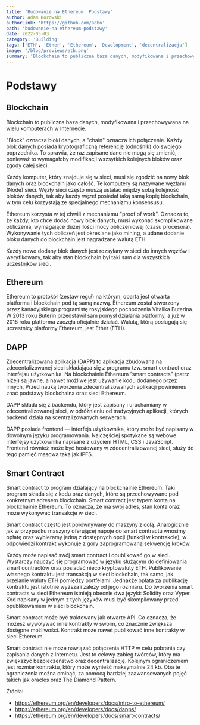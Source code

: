 ```yaml
---
title: 'Budowanie na Ethereum: Podstawy'
author: Adam Borowski
authorLink: 'https://github.com/adbo'
path: 'budowanie-na-ethereum-podstawy'
date: 2022-05-03
category: 'Building'
tags: ['ETH', 'Ether', 'Ethereum', 'Development', 'decentralizacja']
image: '/blog/previews/eth.png'
summary: 'Blockchain to publiczna baza danych, modyfikowana i przechowywana na wielu komputerach w Internecie.'
---
```


# Podstawy

## Blockchain
Blockchain to publiczna baza danych, modyfikowana i przechowywana na wielu komputerach w Internecie.

"Block" oznacza bloki danych, a "chain" oznacza ich połączenie. Każdy blok danych posiada kryptograficzną referencję (odnośnik) do swojego poprzednika. To sprawia, że raz zapisane dane nie mogą się zmienić, ponieważ to wymagałoby modifikacji wszsytkich kolejnych bloków oraz zgody całej sieci.

Każdy komputer, który znajduje się w sieci, musi się zgodzić na nowy blok danych oraz blockchain jako całość. Te komputery są nazywane węzłami (Node) sieci. Węzły sieci często muszą ustalać między sobą kolejność bloków danych, tak aby każdy węzeł posiadał taką samą kopię blockchain, w tym celu korzystają ze specjalnego mechanizmu konsensusu.

Ethereum korzysta w tej chwili z mechanizmu "proof of work". Oznacza to, że każdy, kto chce dodać nowy blok danych, musi wykonać skomplikowane obliczenia, wymagające dużej ilości mocy obliczeniowej (czasu procesora). Wykonywanie tych obliczeń jest określane jako mining, a udane dodanie bloku danych do blockchain jest nagradzane walutą ETH.

Każdy nowo dodany blok danych jest rozsyłany w sieci do innych węzłów i weryfikowany, tak aby stan blockchain był taki sam dla wszystkich uczestników sieci.

## Ethereum
Ethereum to protokół (zestaw reguł) na którym, oparta jest otwarta platforma i blockchain pod tą samą nazwą. Ethereum został stworzony przez kanadyjskiego programistę rosyjskiego pochodzenia Vitalika Buterina. W 2013 roku Buterin przedstawił sam pomysł działania platformy, a już w 2015 roku platforma zaczęła oficjalnie działać. Walutą, którą posługują się uczestnicy platformy Ethereum, jest Ether (ETH).

## DAPP
Zdecentralizowana aplikacja (DAPP) to aplikacja zbudowana na zdecentalizowanej sieci składająca się z programu tzw. smart contract oraz interfejsu użytkownika. Na blockchainie Ethereum ”smart contracts” (patrz niżej) są jawne, a nawet możliwe jest używanie kodu dodanego przez innych. Przed nauką tworzenia zdecentralizowanych aplikacji powinieneś znać podstawy blockchaina oraz sieci Ethereum.

DAPP składa się z backendu, który jest zapisany i uruchamiany w zdecentralizowanej sieci, w odróżnieniu od tradycyjnych aplikacji, których backend działa na scentralizowanych serwerach.

DAPP posiada frontend — interfejs użytkownika, który może być napisany w dowolnym języku programowania. Najczęściej spotykane są webowe interfejsy użytkownika napisane z użyciem HTML, CSS i JavaScript. Frontend również może być hostowany w zdecentralizowanej sieci, służy do tego pamięć masowa taka jak IPFS.

## Smart Contract
Smart contract to program działający na blockchainie Ethereum. Taki program składa się z kodu oraz danych, które są przechowywane pod konkretnym adresem blockchain. Smart contract jest typem konta na blockchainie Ethereum. To oznacza, że ma swój adres, stan konta oraz może wykonywać transakcje w sieci.

Smart contract często jest porównywany do maszyny z colą. Analogicznie jak w przypadku maszyny oferującej napoje do smart contractu wnosimy opłatę oraz wybieramy jedną z dostępnych opcji (funkcji w kontrakcie), w odpowiedzi kontrakt wykonuje z góry zaprogramowaną sekwencję kroków.

Każdy może napisać swój smart contract i opublikować go w sieci. Wystarczy nauczyć się programować w języku służącym do definiowania smart contractów oraz posiadać nieco kryptowaluty ETH. Publikowanie własnego kontraktu jest transakcją w sieci blockchain, tak samo, jak przelanie waluty ETH pomiędzy portfelami. Jednakże opłata za publikację kontraktu jest istotnie wyższa i zależy od jego rozmiaru. Do tworzenia smart contracts w sieci Ethereum istnieją obecnie dwa języki: Solidity oraz Vyper. Kod napisany w jednym z tych języków musi być skompilowany przed opublikowaniem w sieci blockchain.

Smart contract może być traktowany jak otwarte API. Co oznacza, że możesz wywoływać inne kontrakty w swoim, co znacznie zwiększa dostępne możliwości. Kontrakt może nawet publikować inne kontrakty w sieci Ethereum.

Smart contract nie może nawiązać połączenia HTTP w celu pobrania czy zapisania danych z Internetu. Jest to celowy zabieg twórców, który ma zwiększyć bezpieczeństwo oraz decentralizację. Kolejnym ograniczeniem jest rozmiar kontraktu, który może wynieść maksymalnie 24 kb. Oba te ograniczenia można ominąć, za pomocą bardziej zaawansowanych pojęć takich jak oracles oraz The Diamond Pattern.

Źródła:
* https://ethereum.org/en/developers/docs/intro-to-ethereum/
* https://ethereum.org/en/developers/docs/dapps/
* https://ethereum.org/en/developers/docs/smart-contracts/
